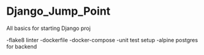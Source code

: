 # Django_Jump_Point
All basics for starting Django proj

-flake8 linter
-dockerfile
-docker-compose
-unit test setup
-alpine postgres for backend

